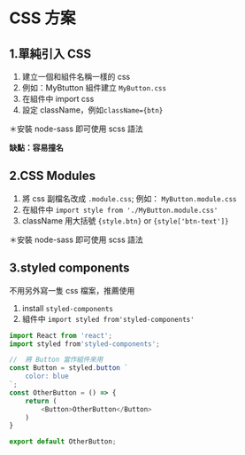 # CSS 方案


## 1.單純引入 CSS
1. 建立一個和組件名稱一樣的 css
2. 例如：MyBtutton 組件建立 `MyButton.css`
3. 在組件中 import css
4. 設定 className，例如`className={btn}`

＊安裝 node-sass 即可使用 scss 語法

**缺點：容易撞名**


## 2.CSS Modules
1. 將 css 副檔名改成 `.module.css`; 例如： `MyButton.module.css`
2. 在組件中 `import style from './MyButton.module.css'`
3. className 用大括號 `{style.btn}` or `{style['btn-text']}`

＊安裝 node-sass 即可使用 scss 語法

## 3.styled components

不用另外寫一隻 css 檔案，推薦使用

1. install `styled-components`
2. 組件中 `import styled from'styled-components'`

```javascript
import React from 'react';
import styled from'styled-components';

//  將 Button 當作組件來用
const Button = styled.button `
    color: blue
`;
const OtherButton = () => {
    return (
        <Button>OtherButton</Button>
    )
}

export default OtherButton;
```

